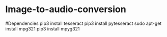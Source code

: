 # Image-to-audio-conversion

#Dependencies 
pip3 install tesseract 
pip3 install pytesseract
sudo apt-get install mpg321
pip3 install mpyg321
